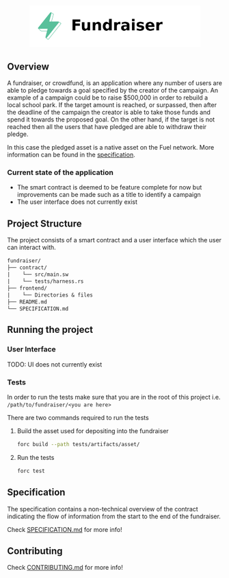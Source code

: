 <p align="center">
    <picture>
        <source media="(prefers-color-scheme: dark)" srcset=".docs/fundraiser-logo-dark-theme.png">
        <img alt="SwayApps Fundraiser Logo" width="400px" src=".docs/fundraiser-logo-light-theme.png">
    </picture>
</p>

## Overview

A fundraiser, or crowdfund, is an application where any number of users are able to pledge towards a goal specified by the creator of the campaign. An example of a campaign could be to raise $500,000 in order to rebuild a local school park. If the target amount is reached, or surpassed, then after the deadline of the campaign the creator is able to take those funds and spend it towards the proposed goal. On the other hand, if the target is not reached then all the users that have pledged are able to withdraw their pledge.

In this case the pledged asset is a native asset on the Fuel network. More information can be found in the [specification](./SPECIFICATION.md).

### Current state of the application

- The smart contract is deemed to be feature complete for now but improvements can be made such as a title to identify a campaign
- The user interface does not currently exist

## Project Structure

The project consists of a smart contract and a user interface which the user can interact with.

<!--Only show most important files e.g. script to run, build etc.-->

```
fundraiser/
├── contract/
|    └── src/main.sw
|    └── tests/harness.rs
├── frontend/
|    └── Directories & files
├── README.md
└── SPECIFICATION.md
```

## Running the project

### User Interface

TODO: UI does not currently exist

### Tests

In order to run the tests make sure that you are in the root of this project i.e. `/path/to/fundraiser/<you are here>`

There are two commands required to run the tests

1. Build the asset used for depositing into the fundraiser
   
   ```bash
   forc build --path tests/artifacts/asset/
   ```

2. Run the tests

   ```bash
   forc test
   ```

## Specification

The specification contains a non-technical overview of the contract indicating the flow of information from the start to the end of the fundraiser.

Check [SPECIFICATION.md](./SPECIFICATION.md) for more info!

## Contributing

Check [CONTRIBUTING.md](../CONTRIBUTING.md) for more info!

